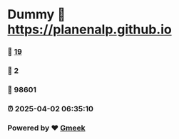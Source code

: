 # Dummy :link: https://planenalp.github.io 
### :page_facing_up: [19](https://planenalp.github.io/tag.html) 
### :speech_balloon: 2 
### :hibiscus: 98601 
### :alarm_clock: 2025-04-02 06:35:10 
### Powered by :heart: [Gmeek](https://github.com/Meekdai/Gmeek)
